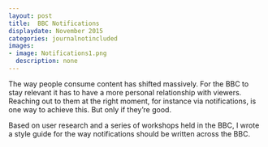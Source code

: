 ```yaml
---
layout: post
title:  BBC Notifications
displaydate: November 2015
categories: journalnotincluded
images:
- image: Notifications1.png
  description: none
---
```

The way people consume content has shifted massively. For the BBC to stay relevant it has to have a more personal relationship with viewers. Reaching out to them at the right moment, for instance via notifications, is one way to achieve this. But only if they’re good.

Based on user research and a series of workshops held in the BBC, I wrote a style guide for the way notifications should be written across the BBC.  
